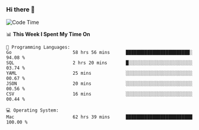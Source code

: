 ### Hi there 👋

<!--
**CrazyCollin/crazycollin** is a ✨ _special_ ✨ repository because its `README.md` (this file) appears on your GitHub profile.

Here are some ideas to get you started:

- 🔭 I’m currently working on ...
- 🌱 I’m currently learning ...
- 👯 I’m looking to collaborate on ...
- 🤔 I’m looking for help with ...
- 💬 Ask me about ...
- 📫 How to reach me: ...
- 😄 Pronouns: ...
- ⚡ Fun fact: ...
-->

<!--START_SECTION:waka-->
![Code Time](http://img.shields.io/badge/Code%20Time-3%2C065%20hrs%2053%20mins-blue)

📊 **This Week I Spent My Time On** 

```text
💬 Programming Languages: 
Go                       58 hrs 56 mins      ████████████████████████░   94.08 % 
SQL                      2 hrs 20 mins       █░░░░░░░░░░░░░░░░░░░░░░░░   03.74 % 
YAML                     25 mins             ░░░░░░░░░░░░░░░░░░░░░░░░░   00.67 % 
JSON                     20 mins             ░░░░░░░░░░░░░░░░░░░░░░░░░   00.56 % 
CSV                      16 mins             ░░░░░░░░░░░░░░░░░░░░░░░░░   00.44 % 

💻 Operating System: 
Mac                      62 hrs 39 mins      █████████████████████████   100.00 % 
```


<!--END_SECTION:waka-->

